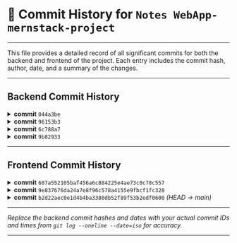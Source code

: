 # 📝 Commit History for `Notes WebApp-mernstack-project`

---

This file provides a detailed record of all significant commits for both the backend and frontend of the project. Each entry includes the commit hash, author, date, and a summary of the changes.

---

## Backend Commit History

<details>
<summary><strong>commit</strong> <code>044a3be</code></summary>

- **Author:** Om Kumar <<iitian-om@users.noreply.github.com>>
- **Date:** 2025-06-15 14:32

#### Initialized project and REST API set up

**Details:**
- Set up Express server and basic REST API structure.
- Added .gitignore to exclude .env and node_modules from version control.

</details>

<details>
<summary><strong>commit</strong> <code>96153b3</code></summary>

- **Author:** Om Kumar <<iitian-om@users.noreply.github.com>>
- **Date:** 2025-06-15 14:32

#### Initial commit

**Details:**
- Add MongoDB connection and Note model
- Created Note schema and model with timestamps.
- Set up Express routes for all note operations.
- Implemented MongoDB connection using Mongoose.
- Added controllers for creating, reading, updating, and deleting notes.
- _(No more additional details added because of lack of track.)_

</details>

<details>
<summary><strong>commit</strong> <code>6c788a7</code></summary>

- **Author:** Om Kumar <<iitian-om@users.noreply.github.com>>
- **Date:** 2025-06-15 15:10

#### Added Readme

**Details:**
- Added Readme and other documentation stuff.
-  _(No more additional details added because of lack of track.)_

</details>

<details>
<summary><strong>commit</strong> <code>9b82933</code></summary>

- **Author:** Om Kumar <<iitian-om@users.noreply.github.com>>
- **Date:** Mon Jun 16 22:11:47 2025 +0530

#### V1 - Initial Server SetUp, Add Middilewares, Request Limit Set

**Details:**
- Created middleware to limit requests per IP address.
- Added Upstash Redis and Ratelimit for API rate limiting.
- Integrated dotenv to securely manage sensitive configuration.
- Implemented Rate Limiting to prevent server crashes from overloading of requests.
</details>

---

## Frontend Commit History

<details>
<summary><strong>commit</strong> <code>607a552105baf456a6c884225e4ae73c0c78c557</code></summary>

- **Author:** Om Kumar <<iitian-om@users.noreply.github.com>>
- **Date:** Tue Jun 17 00:12:59 2025 +0530

#### V1 - Frontend Initialised

**Details:**
- 🚀 Basic Frontend App created using **VITE** (React + JavaScript) and folder structure set up.
- 🗂️ Initialized `App.jsx` & `main.jsx`
- 📁 Created `src/pages/`
- 📝 Made basic website pages:
    1. `HomePage.jsx`
    2. `AboutPage.jsx`
    3. `ContactPage.jsx`
    4. `DevelopersPage.jsx`
    5. `NoteDetailsPage.jsx`
    6. `NotFoundPage.jsx`
    7. `ViewNotePage.jsx`
    8. `CreatePage.jsx` (for creating Notes)
- 🔗 Built routes for pages
- 📦 Installed dependencies:
    - `react-hot-toast`
    - `react-router`
    - `react-router-dom`

</details>

<details>
<summary><strong>commit</strong> <code>9e837676da24a7e8f96c578a4155e9fbcf1fc328</code></summary>

- **Author:** Om Kumar <<iitian-om@users.noreply.github.com>>
- **Date:** Tue Jun 17 19:58:00 2025 +0530

#### Frontend SetUp

**Details:**
- Made `root/package.json`.
- Updated the `root/frontend/packages` and `root/backend/packages`.
- Updated `frontend/src/main.jsx` and `frontend/src/App.jsx` for better readability.
- Installed all the remaining packages and libraries into the packages.
    - In `root/frontend/package.json`:
        1. "axios": "^1.9.0"
        2. "daisyui": "^4.12.24"
        3. "tailwindcss": "^3.4.17"
        4. "autoprefixer": "^10.4.21"
        5. "lucide-react": "^0.510.0"
    - In `root/backend/package.json`:
        1. "nodemon": "^3.1.10"
        2. "cors": "^2.8.5"
        3. "dotenv": "^16.5.0"
        4. "mongoose": "^8.15.2"
        5. "express": "^4.18.2"
        6. "@upstash/redis": "^1.34.9"
        7. "@upstash/ratelimit": "^2.0.5"

</details>

<details>
<summary><strong>commit</strong> <code>b2d22aec0e1d4b4ba3380db52f89f53b2edf0600</code> <em>(HEAD → main)</em></summary>

- **Author:** Om Kumar <<iitian-om@users.noreply.github.com>>
- **Date:** Tue Jun 17 20:30:28 2025 +0530

#### Added proper documentation work

**Details:**
- Fixed and improved the designs and styles of documentation files.
- Updated commit history and documentation for better clarity and tracking.
- Ensured all documentation is up to date with the latest project changes.

</details>

---

*Replace the backend commit hashes and dates with your actual commit IDs and times from `git log --oneline --date=iso` for accuracy.*

---